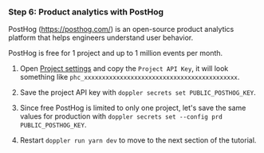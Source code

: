 ### Step 6: Product analytics with PostHog

PostHog (<a href="https://posthog.com/" target="_blank">https://posthog.com/</a>) is an open-source product analytics platform that helps engineers understand user behavior.

PostHog is free for 1 project and up to 1 million events per month.

1. Open <a href="https://app.posthog.com/project/settings#project-variables" target="_blank">Project settings</a> and copy the `Project API Key`, it will look something like `phc_xxxxxxxxxxxxxxxxxxxxxxxxxxxxxxxxxxxxxxxxxxx`.

1. Save the project API key with `doppler secrets set PUBLIC_POSTHOG_KEY`.

1. Since free PostHog is limited to only one project, let's save the same values for production with `doppler secrets set --config prd PUBLIC_POSTHOG_KEY`.

1. Restart `doppler run yarn dev` to move to the next section of the tutorial.
